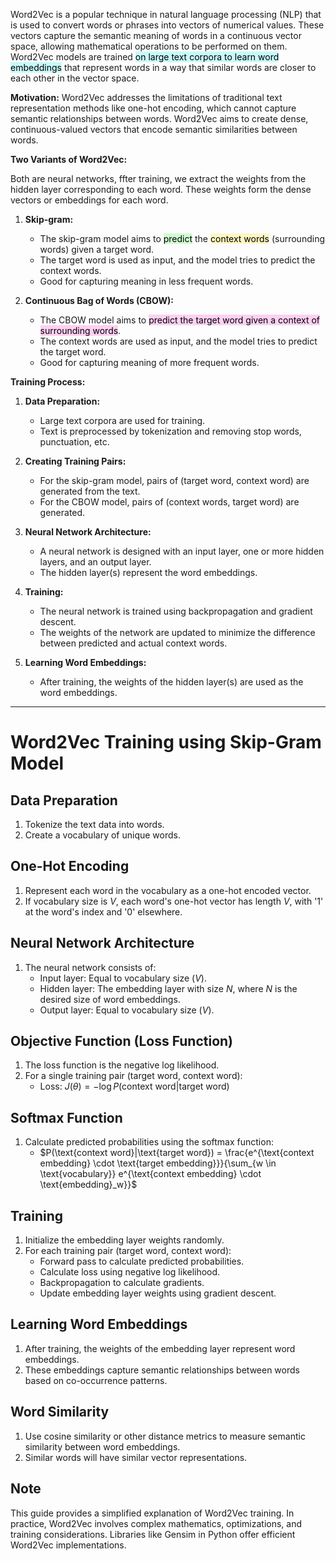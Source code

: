 Word2Vec is a popular technique in natural language processing (NLP) that is used to convert words or phrases into vectors of numerical values. These vectors capture the semantic meaning of words in a continuous vector space, allowing mathematical operations to be performed on them. Word2Vec models are trained <mark style="background: #ABF7F7A6;">on large text corpora to learn word embeddings</mark> that represent words in a way that similar words are closer to each other in the vector space.

**Motivation:** Word2Vec addresses the limitations of traditional text representation methods like one-hot encoding, which cannot capture semantic relationships between words. Word2Vec aims to create dense, continuous-valued vectors that encode semantic similarities between words.

**Two Variants of Word2Vec:**

Both are neural networks, ffter training, we extract the weights from the hidden layer corresponding to each word. These weights form the dense vectors or embeddings for each word.

1. **Skip-gram:**
    
    - The skip-gram model aims to <mark style="background: #BBFABBA6;">predict</mark> the <mark style="background: #FFF3A3A6;">context words</mark> (surrounding words) given a target word.
    - The target word is used as input, and the model tries to predict the context words.
    - Good for capturing meaning in less frequent words.
2. **Continuous Bag of Words (CBOW):**
    
    - The CBOW model aims to <mark style="background: #FFB8EBA6;">predict the target word given a context of surrounding words</mark>.
    - The context words are used as input, and the model tries to predict the target word.
    - Good for capturing meaning of more frequent words.

**Training Process:**

1. **Data Preparation:**
    
    - Large text corpora are used for training.
    - Text is preprocessed by tokenization and removing stop words, punctuation, etc.
2. **Creating Training Pairs:**
    
    - For the skip-gram model, pairs of (target word, context word) are generated from the text.
    - For the CBOW model, pairs of (context words, target word) are generated.
3. **Neural Network Architecture:**
    
    - A neural network is designed with an input layer, one or more hidden layers, and an output layer.
    - The hidden layer(s) represent the word embeddings.
4. **Training:**
    
    - The neural network is trained using backpropagation and gradient descent.
    - The weights of the network are updated to minimize the difference between predicted and actual context words.
5. **Learning Word Embeddings:**
    
    - After training, the weights of the hidden layer(s) are used as the word embeddings.

----

# Word2Vec Training using Skip-Gram Model

## Data Preparation
1. Tokenize the text data into words.
2. Create a vocabulary of unique words.

## One-Hot Encoding
1. Represent each word in the vocabulary as a one-hot encoded vector.
2. If vocabulary size is $V$, each word's one-hot vector has length $V$, with '1' at the word's index and '0' elsewhere.

## Neural Network Architecture
1. The neural network consists of:
   - Input layer: Equal to vocabulary size ($V$).
   - Hidden layer: The embedding layer with size $N$, where $N$ is the desired size of word embeddings.
   - Output layer: Equal to vocabulary size ($V$).

## Objective Function (Loss Function)
1. The loss function is the negative log likelihood.
2. For a single training pair (target word, context word):
   - Loss: $J(\theta) = -\log P(\text{context word}|\text{target word})$

## Softmax Function
1. Calculate predicted probabilities using the softmax function:
   - $P(\text{context word}|\text{target word}) = \frac{e^{\text{context embedding} \cdot \text{target embedding}}}{\sum_{w \in \text{vocabulary}} e^{\text{context embedding} \cdot \text{embedding}_w}}$

## Training
1. Initialize the embedding layer weights randomly.
2. For each training pair (target word, context word):
   - Forward pass to calculate predicted probabilities.
   - Calculate loss using negative log likelihood.
   - Backpropagation to calculate gradients.
   - Update embedding layer weights using gradient descent.

## Learning Word Embeddings
1. After training, the weights of the embedding layer represent word embeddings.
2. These embeddings capture semantic relationships between words based on co-occurrence patterns.

## Word Similarity
1. Use cosine similarity or other distance metrics to measure semantic similarity between word embeddings.
2. Similar words will have similar vector representations.

## Note
This guide provides a simplified explanation of Word2Vec training. In practice, Word2Vec involves complex mathematics, optimizations, and training considerations. Libraries like Gensim in Python offer efficient Word2Vec implementations.

